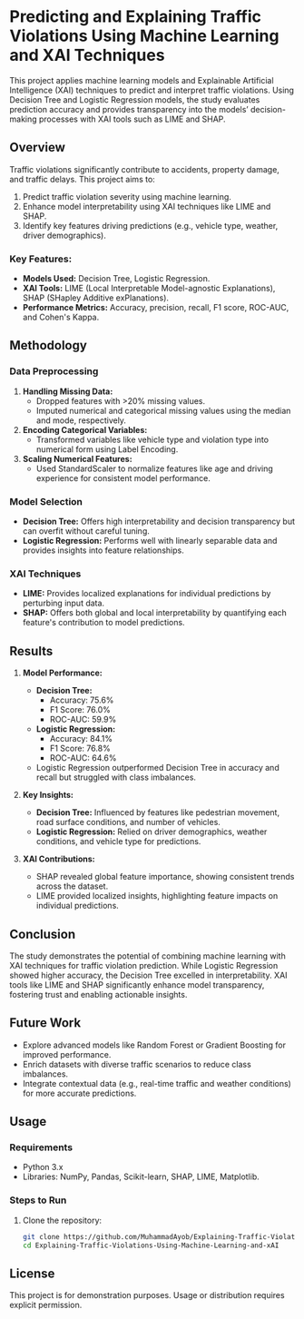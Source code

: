 # Predicting and Explaining Traffic Violations Using Machine Learning and XAI Techniques

This project applies machine learning models and Explainable Artificial Intelligence (XAI) techniques to predict and interpret traffic violations. Using Decision Tree and Logistic Regression models, the study evaluates prediction accuracy and provides transparency into the models’ decision-making processes with XAI tools such as LIME and SHAP.

## Overview

Traffic violations significantly contribute to accidents, property damage, and traffic delays. This project aims to:
1. Predict traffic violation severity using machine learning.
2. Enhance model interpretability using XAI techniques like LIME and SHAP.
3. Identify key features driving predictions (e.g., vehicle type, weather, driver demographics).

### Key Features:
- **Models Used:** Decision Tree, Logistic Regression.
- **XAI Tools:** LIME (Local Interpretable Model-agnostic Explanations), SHAP (SHapley Additive exPlanations).
- **Performance Metrics:** Accuracy, precision, recall, F1 score, ROC-AUC, and Cohen's Kappa.

## Methodology

### Data Preprocessing
1. **Handling Missing Data:** 
   - Dropped features with >20% missing values.
   - Imputed numerical and categorical missing values using the median and mode, respectively.
2. **Encoding Categorical Variables:** 
   - Transformed variables like vehicle type and violation type into numerical form using Label Encoding.
3. **Scaling Numerical Features:** 
   - Used StandardScaler to normalize features like age and driving experience for consistent model performance.

### Model Selection
- **Decision Tree:** Offers high interpretability and decision transparency but can overfit without careful tuning.
- **Logistic Regression:** Performs well with linearly separable data and provides insights into feature relationships.

### XAI Techniques
- **LIME:** Provides localized explanations for individual predictions by perturbing input data.
- **SHAP:** Offers both global and local interpretability by quantifying each feature's contribution to model predictions.

## Results

1. **Model Performance:**
   - **Decision Tree:** 
     - Accuracy: 75.6%
     - F1 Score: 76.0%
     - ROC-AUC: 59.9%
   - **Logistic Regression:**
     - Accuracy: 84.1%
     - F1 Score: 76.8%
     - ROC-AUC: 64.6%
   - Logistic Regression outperformed Decision Tree in accuracy and recall but struggled with class imbalances.

2. **Key Insights:**
   - **Decision Tree:** Influenced by features like pedestrian movement, road surface conditions, and number of vehicles.
   - **Logistic Regression:** Relied on driver demographics, weather conditions, and vehicle type for predictions.

3. **XAI Contributions:**
   - SHAP revealed global feature importance, showing consistent trends across the dataset.
   - LIME provided localized insights, highlighting feature impacts on individual predictions.

## Conclusion

The study demonstrates the potential of combining machine learning with XAI techniques for traffic violation prediction. While Logistic Regression showed higher accuracy, the Decision Tree excelled in interpretability. XAI tools like LIME and SHAP significantly enhance model transparency, fostering trust and enabling actionable insights.

## Future Work

- Explore advanced models like Random Forest or Gradient Boosting for improved performance.
- Enrich datasets with diverse traffic scenarios to reduce class imbalances.
- Integrate contextual data (e.g., real-time traffic and weather conditions) for more accurate predictions.

## Usage

### Requirements
- Python 3.x
- Libraries: NumPy, Pandas, Scikit-learn, SHAP, LIME, Matplotlib.

### Steps to Run
1. Clone the repository:
   ```bash
   git clone https://github.com/MuhammadAyob/Explaining-Traffic-Violations-Using-Machine-Learning-and-xAI.git
   cd Explaining-Traffic-Violations-Using-Machine-Learning-and-xAI

## License

This project is for demonstration purposes. Usage or distribution requires explicit permission.

